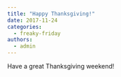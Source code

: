 ```yaml
---
title: "Happy Thanksgiving!"
date: 2017-11-24
categories: 
  - freaky-friday
authors: 
  - admin
---
```


Have a great Thanksgiving weekend!
